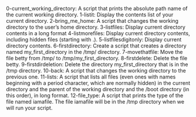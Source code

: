 0-current_working_directory: A script that prints the absolute path name of the current working directory.
1-listit: Display the contents list of your current directory.
2-bring_me_home: A script that changes the working directory to the user’s home directory.
3-listfiles: Display current directory contents in a long format
4-listmorefiles: Display current directory contents, including hidden files (starting with .).
5-listfilesdigitonly: Display current directory contents.
6-firstdirectory: Create a script that creates a directory named my_first_directory in the /tmp/ directory.
7-movethatfile: Move the file betty from /tmp/ to /tmp/my_first_directory. 
8-firstdelete: Delete the file betty.
9-firstdirdeletion: Delete the directory my_first_directory that is in the /tmp directory.
10-back: A script that changes the working directory to the previous one.
11-lists: A script that lists all files (even ones with names beginning with a period character, which are normally hidden) in the current directory and the parent of the working directory and the /boot directory (in this order), in long format.
12-file_type: A script that prints the type of the file named iamafile. The file iamafile will be in the /tmp directory when we will run your script.
